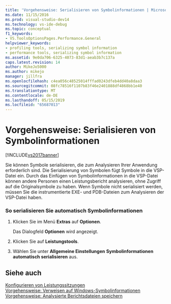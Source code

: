 ```yaml
---
title: 'Vorgehensweise: Serialisieren von Symbolinformationen | Microsoft-Dokumentation'
ms.date: 11/15/2016
ms.prod: visual-studio-dev14
ms.technology: vs-ide-debug
ms.topic: conceptual
f1_keywords:
- VS.ToolsOptionsPages.Performance.General
helpviewer_keywords:
- profiling tools, serializing symbol information
- performance tools, serializing symbol information
ms.assetid: 9e0da706-6325-4073-83d1-aeab3b7c137a
caps.latest.revision: 14
author: MikeJo5000
ms.author: mikejo
manager: jillfra
ms.openlocfilehash: c4ea056c48525014fffad0243dfeb4dd40a8daa3
ms.sourcegitcommit: 08fc78516f1107b83f46e2401888df4868bb1e40
ms.translationtype: MT
ms.contentlocale: de-DE
ms.lasthandoff: 05/15/2019
ms.locfileid: "65687013"
---
```

# <a name="how-to-serialize-symbol-information"></a>Vorgehensweise: Serialisieren von Symbolinformationen
[!INCLUDE[vs2017banner](../includes/vs2017banner.md)]

Sie können Symbole serialisieren, die zum Analysieren Ihrer Anwendung erforderlich sind. Die Serialisierung von Symbolen fügt Symbole in die VSP-Datei ein. Durch das Einfügen von Symbolinformationen in die VSP-Datei können andere Personen einen Leistungsbericht analysieren, ohne Zugriff auf die Originalsymbole zu haben. Wenn Symbole nicht serialisiert werden, müssen Sie die instrumentierte EXE- und PDB-Dateien zum Analysieren der VSP-Datei haben.  
  
### <a name="to-automatically-serialize-symbol-information"></a>So serialisieren Sie automatisch Symbolinformationen  
  
1. Klicken Sie im Menü **Extras** auf **Optionen**.  
  
     Das Dialogfeld **Optionen** wird angezeigt.  
  
2. Klicken Sie auf **Leistungstools**.  
  
3. Wählen Sie unter **Allgemeine Einstellungen** **Symbolinformationen automatisch serialisieren** aus.  
  
## <a name="see-also"></a>Siehe auch  
 [Konfigurieren von Leistungssitzungen](../profiling/configuring-performance-sessions.md)   
 [Vorgehensweise: Verweisen auf Windows-Symbolinformationen](../profiling/how-to-reference-windows-symbol-information.md)   
 [Vorgehensweise: Analysierte Berichtsdateien speichern](https://msdn.microsoft.com/0340ddde-caf4-48ac-8af3-d15dcdade556)
